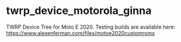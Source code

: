 # twrp_device_motorola_ginna
TWRP Device Tree for Moto E 2020. Testing builds are available here: https://www.alexenferman.com/files/motoe2020customroms
